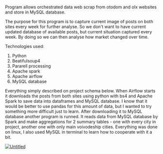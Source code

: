 Program allows orchestrated data web scrap from otodom and olx websites and store in MySQL database.

The purpose for this program is to capture current image of posts on both sites every week for further analyse. So we don't want to have current updated database
of available posts, but current situation captured every week. By doing so we can then analyse how market changed over time.

Technologies used:
1) Python
2) Beatifulsoup4
3) Pararell processing
4) Apache spark
5) Apache airflow
6) MySQL database

Everything simply described on project schema below. When Airflow starts it downloads the posts from both sites using python with bs4 and Apache Spark to save data
into dataframes and MySQL database. I know that it would be better to use pandas for this amount of data, but I wanted to try something more difficult just to learn.
After downloading it to MySQL database another program is runned. It reads data from MySQL database by Spark and make aggregations for 2 summary tables - one with
every city in project, another one with only main voivodeship cities.
Everything was done on linux, I also used MySQL in terminal to learn how to cooperate with it a bit.

<a href="https://imgbb.com/"><img src="https://i.ibb.co/qBhyC87/Untitled.jpg" alt="Untitled" border="0"></a>
